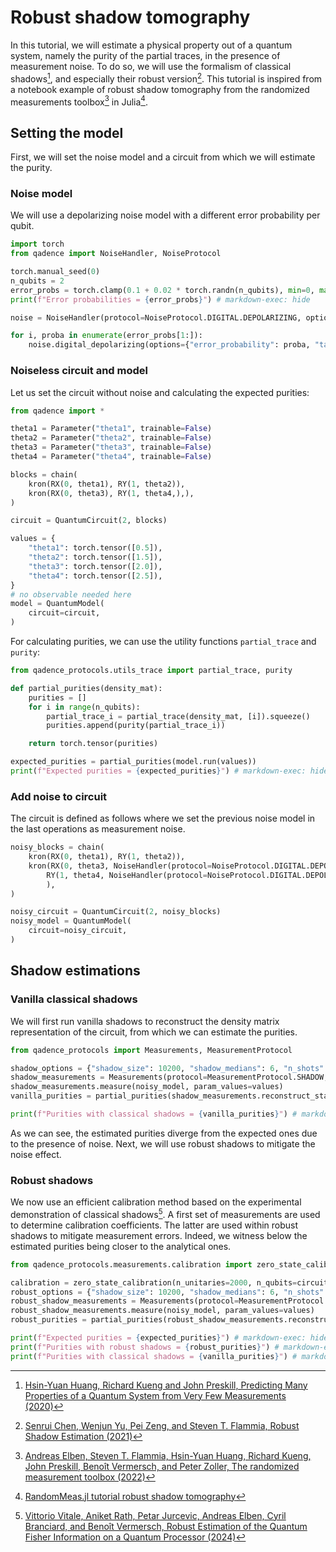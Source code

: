 # Robust shadow tomography

In this tutorial, we will estimate a physical property out of a quantum system, namely the purity of the partial traces, in the presence of measurement noise. To do so, we will use the formalism of classical shadows[^1], and especially their robust version[^2]. This tutorial is inspired from a notebook example of robust shadow tomography from the randomized measurements toolbox[^5] in Julia[^3].


## Setting the model

First, we will set the noise model and a circuit from which we will estimate the purity.

### Noise model

We will use a depolarizing noise model with a different error probability per qubit.

```python exec="on" source="material-block" session="shadow_tomo" result="json"
import torch
from qadence import NoiseHandler, NoiseProtocol

torch.manual_seed(0)
n_qubits = 2
error_probs = torch.clamp(0.1 + 0.02 * torch.randn(n_qubits), min=0, max=1)
print(f"Error probabilities = {error_probs}") # markdown-exec: hide

noise = NoiseHandler(protocol=NoiseProtocol.DIGITAL.DEPOLARIZING, options={"error_probability": error_probs[0], "target": 0})

for i, proba in enumerate(error_probs[1:]):
    noise.digital_depolarizing(options={"error_probability": proba, "target": i+1})
```

### Noiseless circuit and model

Let us set the circuit without noise and calculating the expected purities:

```python exec="on" source="material-block" session="shadow_tomo" result="json"
from qadence import *

theta1 = Parameter("theta1", trainable=False)
theta2 = Parameter("theta2", trainable=False)
theta3 = Parameter("theta3", trainable=False)
theta4 = Parameter("theta4", trainable=False)

blocks = chain(
    kron(RX(0, theta1), RY(1, theta2)),
    kron(RX(0, theta3), RY(1, theta4,),),
)

circuit = QuantumCircuit(2, blocks)

values = {
    "theta1": torch.tensor([0.5]),
    "theta2": torch.tensor([1.5]),
    "theta3": torch.tensor([2.0]),
    "theta4": torch.tensor([2.5]),
}
# no observable needed here
model = QuantumModel(
    circuit=circuit,
)
```

For calculating purities, we can use the utility functions `partial_trace` and `purity`:

```python exec="on" source="material-block" session="shadow_tomo" result="json"
from qadence_protocols.utils_trace import partial_trace, purity

def partial_purities(density_mat):
    purities = []
    for i in range(n_qubits):
        partial_trace_i = partial_trace(density_mat, [i]).squeeze()
        purities.append(purity(partial_trace_i))

    return torch.tensor(purities)

expected_purities = partial_purities(model.run(values))
print(f"Expected purities = {expected_purities}") # markdown-exec: hide
```

### Add noise to circuit

The circuit is defined as follows where we set the previous noise model in the last operations as measurement noise.

```python exec="on" source="material-block" session="shadow_tomo" result="json"
noisy_blocks = chain(
    kron(RX(0, theta1), RY(1, theta2)),
    kron(RX(0, theta3, NoiseHandler(protocol=NoiseProtocol.DIGITAL.DEPOLARIZING, options={"error_probability": error_probs[0], "target": 0})),
        RY(1, theta4, NoiseHandler(protocol=NoiseProtocol.DIGITAL.DEPOLARIZING, options={"error_probability": error_probs[1], "target": 1})),
        ),
)

noisy_circuit = QuantumCircuit(2, noisy_blocks)
noisy_model = QuantumModel(
    circuit=noisy_circuit,
)
```

## Shadow estimations

### Vanilla classical shadows

We will first run vanilla shadows to reconstruct the density matrix representation of the circuit, from which we can estimate the purities.


```python exec="on" source="material-block" session="shadow_tomo" result="json"
from qadence_protocols import Measurements, MeasurementProtocol

shadow_options = {"shadow_size": 10200, "shadow_medians": 6, "n_shots":1000}
shadow_measurements = Measurements(protocol=MeasurementProtocol.SHADOW, options=shadow_options)
shadow_measurements.measure(noisy_model, param_values=values)
vanilla_purities = partial_purities(shadow_measurements.reconstruct_state())

print(f"Purities with classical shadows = {vanilla_purities}") # markdown-exec: hide
```

As we can see, the estimated purities diverge from the expected ones due to the presence of noise. Next, we will use robust shadows to mitigate the noise effect.

### Robust shadows

We now use an efficient calibration method based on the experimental demonstration of classical shadows[^4]. A first set of measurements are used to determine calibration coefficients. The latter are used within robust shadows to mitigate measurement errors.
Indeed, we witness below the estimated purities being closer to the analytical ones.

```python exec="on" source="material-block" session="shadow_tomo" result="json"
from qadence_protocols.measurements.calibration import zero_state_calibration

calibration = zero_state_calibration(n_unitaries=2000, n_qubits=circuit.n_qubits, n_shots=10000, noise=noise)
robust_options = {"shadow_size": 10200, "shadow_medians": 6, "n_shots":1000, "calibration": calibration}
robust_shadow_measurements = Measurements(protocol=MeasurementProtocol.ROBUST_SHADOW, options=robust_options)
robust_shadow_measurements.measure(noisy_model, param_values=values)
robust_purities = partial_purities(robust_shadow_measurements.reconstruct_state())

print(f"Expected purities = {expected_purities}") # markdown-exec: hide
print(f"Purities with robust shadows = {robust_purities}") # markdown-exec: hide
print(f"Purities with classical shadows = {vanilla_purities}") # markdown-exec: hide
```


[^1]: [Hsin-Yuan Huang, Richard Kueng and John Preskill, Predicting Many Properties of a Quantum System from Very Few Measurements (2020)](https://arxiv.org/abs/2002.08953)

[^2]: [Senrui Chen, Wenjun Yu, Pei Zeng, and Steven T. Flammia, Robust Shadow Estimation (2021)](https://journals.aps.org/prxquantum/abstract/10.1103/PRXQuantum.2.030348)

[^3]: [RandomMeas.jl tutorial robust shadow tomography](https://github.com/bvermersch/RandomMeas.jl/blob/main/examples/RobustShadowTomography.ipynb)

[^4]: [Vittorio Vitale, Aniket Rath, Petar Jurcevic, Andreas Elben, Cyril Branciard, and Benoît Vermersch, Robust Estimation of the Quantum Fisher Information on a Quantum Processor (2024)](https://journals.aps.org/prxquantum/abstract/10.1103/PRXQuantum.5.030338)

[^5]: [Andreas Elben, Steven T. Flammia, Hsin-Yuan Huang, Richard Kueng, John Preskill, Benoît Vermersch, and Peter Zoller, The randomized measurement toolbox (2022)](https://www.nature.com/articles/s42254-022-00535-2)
